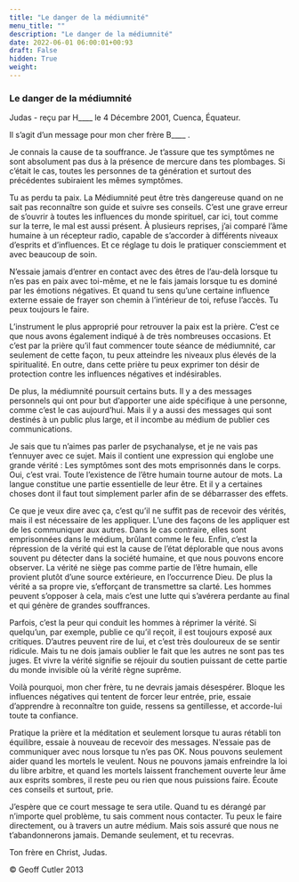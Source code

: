 ```yaml
---
title: "Le danger de la médiumnité"
menu_title: ""
description: "Le danger de la médiumnité"
date: 2022-06-01 06:00:01+00:93
draft: False
hidden: True
weight:
---
```

### Le danger de la médiumnité

Judas - reçu par H____ le 4 Décembre 2001, Cuenca, Équateur.

Il s’agit d’un message pour mon cher frère B____ .

Je connais la cause de ta souffrance. Je t’assure que tes symptômes ne sont absolument pas dus à la présence de mercure dans tes plombages. Si c’était le cas, toutes les personnes de ta génération et surtout des précédentes subiraient les mêmes symptômes.

Tu as perdu ta paix. La Médiumnité peut être très dangereuse quand on ne sait pas reconnaître son guide et suivre ses conseils. C’est une grave erreur de s’ouvrir à toutes les influences du monde spirituel, car ici, tout comme sur la terre, le mal est aussi présent. À plusieurs reprises, j’ai comparé l’âme humaine à un récepteur radio, capable de s’accorder à différents niveaux d’esprits et d’influences. Et ce réglage tu dois le pratiquer consciemment et avec beaucoup de soin.

N’essaie jamais d’entrer en contact avec des êtres de l’au-delà lorsque tu n’es pas en paix avec toi-même, et ne le fais jamais lorsque tu es dominé par les émotions négatives. Et quand tu sens qu’une certaine influence externe essaie de frayer son chemin à l’intérieur de toi, refuse l’accès. Tu peux toujours le faire.

L’instrument le plus approprié pour retrouver la paix est la prière. C’est ce que nous avons également indiqué à de très nombreuses occasions. Et c’est par la prière qu’il faut commencer toute séance de médiumnité, car seulement de cette façon, tu peux atteindre les niveaux plus élevés de la spiritualité. En outre, dans cette prière tu peux exprimer ton désir de protection contre les influences négatives et indésirables.

De plus, la médiumnité poursuit certains buts. Il y a des messages personnels qui ont pour but d’apporter une aide spécifique à une personne, comme c’est le cas aujourd’hui. Mais il y a aussi des messages qui sont destinés à un public plus large, et il incombe au médium de publier ces communications.

Je sais que tu n’aimes pas parler de psychanalyse, et je ne vais pas t’ennuyer avec ce sujet. Mais il contient une expression qui englobe une grande vérité : Les symptômes sont des mots emprisonnés dans le corps. Oui, c’est vrai. Toute l’existence de l’être humain tourne autour de mots. La langue constitue une partie essentielle de leur être. Et il y a certaines choses dont il faut tout simplement parler afin de se débarrasser des effets.

Ce que je veux dire avec ça, c’est qu’il ne suffit pas de recevoir des vérités, mais il est nécessaire de les appliquer. L’une des façons de les appliquer est de les communiquer aux autres. Dans le cas contraire, elles sont emprisonnées dans le médium, brûlant comme le feu. Enfin, c’est la répression de la vérité qui est la cause de l’état déplorable que nous avons souvent pu détecter dans la société humaine, et que nous pouvons encore observer. La vérité ne siège pas comme partie de l’être humain, elle provient plutôt d’une source extérieure, en l’occurrence Dieu. De plus la vérité a sa propre vie, s’efforçant de transmettre sa clarté. Les hommes peuvent s’opposer à cela, mais c’est une lutte qui s’avérera perdante au final et qui génère de grandes souffrances.

Parfois, c’est la peur qui conduit les hommes à réprimer la vérité. Si quelqu’un, par exemple, publie ce qu’il reçoit, il est toujours exposé aux critiques. D’autres peuvent rire de lui, et c’est très douloureux de se sentir ridicule. Mais tu ne dois jamais oublier le fait que les autres ne sont pas tes juges. Et vivre la vérité signifie se réjouir du soutien puissant de cette partie du monde invisible où la vérité règne suprême.

Voilà pourquoi, mon cher frère, tu ne devrais jamais désespérer. Bloque les influences négatives qui tentent de forcer leur entrée, prie, essaie d’apprendre à reconnaître ton guide, ressens sa gentillesse, et accorde-lui toute ta confiance.

Pratique la prière et la méditation et seulement lorsque tu auras rétabli ton équilibre, essaie à nouveau de recevoir des messages. N’essaie pas de communiquer avec nous lorsque tu n’es pas OK. Nous pouvons seulement aider quand les mortels le veulent. Nous ne pouvons jamais enfreindre la loi du libre arbitre, et quand les mortels laissent franchement ouverte leur âme aux esprits sombres, il reste peu ou rien que nous puissions faire. Écoute ces conseils et surtout, prie.

J’espère que ce court message te sera utile. Quand tu es dérangé par n’importe quel problème, tu sais comment nous contacter. Tu peux le faire directement, ou à travers un autre médium. Mais sois assuré que nous ne t’abandonnerons jamais. Demande seulement, et tu recevras.

Ton frère en Christ, Judas.

© Geoff Cutler 2013
